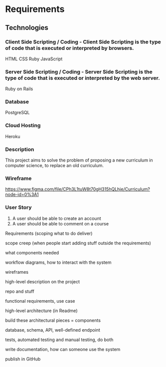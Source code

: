 # Requirements

## Technologies
### Client Side Scripting / Coding - Client Side Scripting is the type of code that is executed or interpreted by browsers.


HTML
CSS
Ruby
JavaScript

### Server Side Scripting / Coding - Server Side Scripting is the type of code that is executed or interpreted by the web server.
Ruby on Rails

### Database

PostgreSQL

### Cloud Hosting

Heroku

### Description

This project aims to solve the problem of proposing a new curriculum in computer science, to replace an old curriculum.

### Wireframe

https://www.figma.com/file/CPh3L1tuW8t70gH315hQLhje/Curriculum?node-id=0%3A1


### User Story

1. A user should be able to create an account
2. A user should be able to comment on a course


Requirements (scoping what to do deliver) 


scope creep (when people start adding stuff outside the requirements)

what components needed

workflow diagrams, how to interact with the system

wireframes

high-level description on the project

repo and stuff

functional requirements, use case

high-level architecture (in Readme)

build these architectural pieces = components

database, schema, API, well-defined endpoint

tests, automated testing and manual testing, do both

write documentation, how can someone use the system

publish in GitHub
